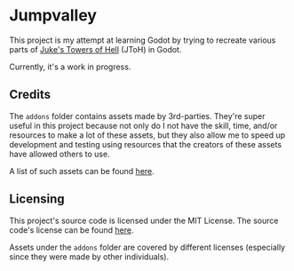 # Jumpvalley
This project is my attempt at learning Godot by trying to recreate various parts of [Juke's Towers of Hell](https://www.roblox.com/games/8562822414/Jukes-Towers-of-Hell) (JToH) in Godot.

Currently, it's a work in progress.

## Credits
The ```addons``` folder contains assets made by 3rd-parties. They're super useful in this project because not only do I not have the skill, time, and/or resources to make a lot of these assets, but they also allow me to speed up development and testing using resources that the creators of these assets have allowed others to use.

A list of such assets can be found [here](https://github.com/UTheDev/test_godot_game/blob/main/credits.md).

## Licensing
This project's source code is licensed under the MIT License. The source code's license can be found [here](https://github.com/UTheDev/test_godot_game/blob/main/LICENSE.md).

Assets under the ```addons``` folder are covered by different licenses (especially since they were made by other individuals).
